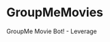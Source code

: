 # GroupMeMovies
GroupMe Movie Bot! - Leverage

<!-- 
Process:
- GroupMe HTTP POST on each message sent
- parse POST body for "movie"
- Query movie database
- format response
- reply with HTTP POST to the group
 

TMDB access = efcba7f7bb771e30b271a2c4cc3b0a53
groupme_token="f80cc46006ca01352bfd07722314ca56";
group_id="30555241"
group_name="MovieChat";
bot_id="dd48f9623940e77715a0874f5a"
 -->

